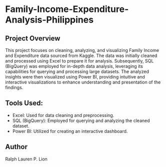 # Family-Income-Expenditure-Analysis-Philippines

## Project Overview
This project focuses on cleaning, analyzing, and visualizing Family Income and Expenditure data sourced from Kaggle. The data was initially cleaned and processed using Excel to prepare it for analysis. Subsequently, SQL (BigQuery) was employed for in-depth data analysis, leveraging its capabilities for querying and processing large datasets. The analyzed insights were then visualized using Power BI, providing intuitive and interactive visualizations to enhance understanding and presentation of the findings.

## Tools Used:
* Excel: Used for data cleaning and preprocessing.
* SQL (BigQuery): Employed for querying and analyzing the cleaned dataset.
* Power BI: Utilized for creating an interactive dashboard.

## Author
Ralph Lauren P. Lion
